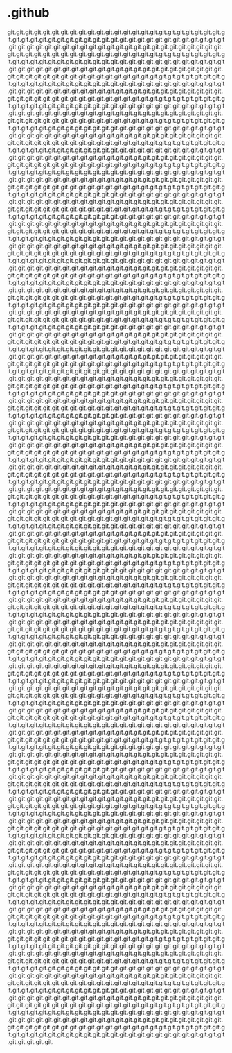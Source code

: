 # .github
git.git.git.git.git.git.git.git.git.git.git.git.git.git.git.git.git.git.git.git.git.git.git.git.git.git.git.git.git.git.git.git.git.git.git.git.git.git.git.git.git.git.git.git.git.git.git.git.git.git.git.git.git.git.git.git.git.git.git.git.git.git.git.git.git.git.git.git.git.git.git.git.git.git.git.git.git.git.git.git.git.git.git.git.git.git.git.git.git.git.git.git.git.git.git.git.git.git.git.git.git.git.git.git.git.git.git.git.git.git.git.git.git.git.git.git.git.git.git.git.git.git.git.git.git.git.git.git.git.git.git.git.git.git.git.git.git.git.git.git.git.git.git.git.git.git.git.git.git.git.git.git.git.git.git.git.git.git.git.git.git.git.git.git.git.git.git.git.git.git.git.git.git.git.git.git.git.git.git.git.git.git.git.git.git.git.git.git.git.git.git.git.git.git.git.git.git.git.git.git.git.git.git.git.git.git.git.git.git.git.git.git.git.git.git.git.git.git.git.git.git.git.git.git.git.git.git.git.git.git.git.git.git.git.git.git.git.git.git.git.git.git.git.git.git.git.git.git.git.git.git.git.git.git.git.git.git.git.git.git.git.git.git.git.git.git.git.git.git.git.git.git.git.git.git.git.git.git.git.git.git.git.git.git.git.git.git.git.git.git.git.git.git.git.git.git.git.git.git.git.git.git.git.git.git.git.git.git.git.git.git.git.git.git.git.git.git.git.git.git.git.git.git.git.git.git.git.git.git.git.git.git.git.git.git.git.git.git.git.git.git.git.git.git.git.git.git.git.git.git.git.git.git.git.git.git.git.git.git.git.git.git.git.git.git.git.git.git.git.git.git.git.git.git.git.git.git.git.git.git.git.git.git.git.git.git.git.git.git.git.git.git.git.git.git.git.git.git.git.git.git.git.git.git.git.git.git.git.git.git.git.git.git.git.git.git.git.git.git.git.git.git.git.git.git.git.git.git.git.git.git.git.git.git.git.git.git.git.git.git.git.git.git.git.git.git.git.git.git.git.git.git.git.git.git.git.git.git.git.git.git.git.git.git.git.git.git.git.git.git.git.git.git.git.git.git.git.git.git.git.git.git.git.git.git.git.git.git.git.git.git.git.git.git.git.git.git.git.git.git.git.git.git.git.git.git.git.git.git.git.git.git.git.git.git.git.git.git.git.git.git.git.git.git.git.git.git.git.git.git.git.git.git.git.git.git.git.git.git.git.git.git.git.git.git.git.git.git.git.git.git.git.git.git.git.git.git.git.git.git.git.git.git.git.git.git.git.git.git.git.git.git.git.git.git.git.git.git.git.git.git.git.git.git.git.git.git.git.git.git.git.git.git.git.git.git.git.git.git.git.git.git.git.git.git.git.git.git.git.git.git.git.git.git.git.git.git.git.git.git.git.git.git.git.git.git.git.git.git.git.git.git.git.git.git.git.git.git.git.git.git.git.git.git.git.git.git.git.git.git.git.git.git.git.git.git.git.git.git.git.git.git.git.git.git.git.git.git.git.git.git.git.git.git.git.git.git.git.git.git.git.git.git.git.git.git.git.git.git.git.git.git.git.git.git.git.git.git.git.git.git.git.git.git.git.git.git.git.git.git.git.git.git.git.git.git.git.git.git.git.git.git.git.git.git.git.git.git.git.git.git.git.git.git.git.git.git.git.git.git.git.git.git.git.git.git.git.git.git.git.git.git.git.git.git.git.git.git.git.git.git.git.git.git.git.git.git.git.git.git.git.git.git.git.git.git.git.git.git.git.git.git.git.git.git.git.git.git.git.git.git.git.git.git.git.git.git.git.git.git.git.git.git.git.git.git.git.git.git.git.git.git.git.git.git.git.git.git.git.git.git.git.git.git.git.git.git.git.git.git.git.git.git.git.git.git.git.git.git.git.git.git.git.git.git.git.git.git.git.git.git.git.git.git.git.git.git.git.git.git.git.git.git.git.git.git.git.git.git.git.git.git.git.git.git.git.git.git.git.git.git.git.git.git.git.git.git.git.git.git.git.git.git.git.git.git.git.git.git.git.git.git.git.git.git.git.git.git.git.git.git.git.git.git.git.git.git.git.git.git.git.git.git.git.git.git.git.git.git.git.git.git.git.git.git.git.git.git.git.git.git.git.git.git.git.git.git.git.git.git.git.git.git.git.git.git.git.git.git.git.git.git.git.git.git.git.git.git.git.git.git.git.git.git.git.git.git.git.git.git.git.git.git.git.git.git.git.git.git.git.git.git.git.git.git.git.git.git.git.git.git.git.git.git.git.git.git.git.git.git.git.git.git.git.git.git.git.git.git.git.git.git.git.git.git.git.git.git.git.git.git.git.git.git.git.git.git.git.git.git.git.git.git.git.git.git.git.git.git.git.git.git.git.git.git.git.git.git.git.git.git.git.git.git.git.git.git.git.git.git.git.git.git.git.git.git.git.git.git.git.git.git.git.git.git.git.git.git.git.git.git.git.git.git.git.git.git.git.git.git.git.git.git.git.git.git.git.git.git.git.git.git.git.git.git.git.git.git.git.git.git.git.git.git.git.git.git.git.git.git.git.git.git.git.git.git.git.git.git.git.git.git.git.git.git.git.git.git.git.git.git.git.git.git.git.git.git.git.git.git.git.git.git.git.git.git.git.git.git.git.git.git.git.git.git.git.git.git.git.git.git.git.git.git.git.git.git.git.git.git.git.git.git.git.git.git.git.git.git.git.git.git.git.git.git.git.git.git.git.git.git.git.git.git.git.git.git.git.git.git.git.git.git.git.git.git.git.git.git.git.git.git.git.git.git.git.git.git.git.git.git.git.git.git.git.git.git.git.git.git.git.git.git.git.git.git.git.git.git.git.git.git.git.git.git.git.git.git.git.git.git.git.git.git.git.git.git.git.git.git.git.git.git.git.git.git.git.git.git.git.git.git.git.git.git.git.git.git.git.git.git.git.git.git.git.git.git.git.git.git.git.git.git.git.git.git.git.git.git.git.git.git.git.git.git.git.git.git.git.git.git.git.git.git.git.git.git.git.git.git.git.git.git.git.git.git.git.git.git.git.git.git.git.git.git.git.git.git.git.git.git.git.git.git.git.git.git.git.git.git.git.git.git.git.git.git.git.git.git.git.git.git.git.git.git.git.git.git.git.git.git.git.git.git.git.git.git.git.git.git.git.git.git.git.git.git.git.git.git.git.git.git.git.git.git.git.git.git.git.git.git.git.git.git.git.git.git.git.git.git.git.git.git.git.git.git.git.git.git.git.git.git.git.git.git.git.git.git.git.git.git.git.git.git.git.git.git.git.git.git.git.git.git.git.git.git.git.git.git.git.git.git.git.git.git.git.git.git.git.git.git.git.git.git.git.git.git.git.git.git.git.git.git.git.git.git.git.git.git.git.git.git.git.git.git.git.git.git.git.git.git.git.git.git.git.git.git.git.git.git.git.git.git.git.git.git.git.git.git.git.git.git.git.git.git.git.git.git.git.git.git.git.git.git.git.git.git.git.git.git.git.git.git.git.git.git.git.git.git.git.git.git.git.git.git.git.git.git.git.git.git.git.git.git.git.git.git.git.git.git.git.git.git.git.git.git.git.git.git.git.git.git.git.git.git.git.git.git.git.git.git.git.git.git.git.git.git.git.git.git.git.git.git.git.git.git.git.git.git.git.git.git.git.git.git.git.git.git.git.git.git.git.git.git.git.git.git.git.git.git.git.git.git.git.git.git.git.git.git.git.git.git.git.git.git.git.git.git.git.git.git.git.git.git.git.git.git.git.git.git.git.git.git.git.git.git.git.git.git.git.git.git.git.git.git.git.git.git.git.git.git.git.git.git.git.git.git.git.git.git.git.git.git.git.git.git.git.git.git.git.git.git.git.git.git.git.git.git.git.git.git.git.git.git.git.git.git.git.git.git.git.git.git.git.git.git.git.git.git.git.git.git.git.git.git.git.git.git.git.git.git.git.git.git.git.git.git.git.git.git.git.git.git.git.git.git.git.git.git.git.git.git.git.git.git.git.git.git.git.git.git.git.git.git.git.git.git.git.git.git.git.git.git.git.git.git.git.git.git.git.git.git.git.git.git.git.git.git.git.git.git.git.git.git.git.git.git.git.git.git.git.git.git.git.git.git.git.git.git.git.git.git.git.git.git.git.git.git.git.git.git.git.git.git.git.git.git.git.git.git.git.git.git.git.git.git.git.git.git.git.git.git.git.git.git.git.git.git.git.git.git.git.git.git.git.git.git.git.git.git.git.git.git.git.git.git.git.git.git.git.git.git.git.git.git.git.git.git.git.git.git.git.git.git.git.git.git.git.git.git.git.git.git.git.git.git.git.git.git.git.git.git.git.git.git.git.git.git.git.git.git.git.git.git.git.git.git.git.git.git.git.git.git.git.git.git.git.git.git.git.git.git.git.git.git.git.git.git.git.git.git.git.git.git.git.git.git.git.git.git.git.git.git.git.git.git.git.git.git.git.git.git.git.git.git.git.git.git.git.git.git.git.git.git.git.git.git.git.git.git.git.git.git.git.git.git.git.git.git.git.git.git.git.git.git.git.git.git.git.git.git.git.git.git.git.git.git.git.git.git.git.git.git.git.git.git.git.git.git.git.git.git.git.git.git.git.git.git.git.git.git.git.git.git.git.git.git.git.git.git.git.git.git.git.git.git.git.git.git.git.git.git.git.git.git.git.git.git.git.git.git.git.git.git.git.git.git.git.git.git.git.git.git.git.git.git.git.git.git.git.git.git.git.git.git.git.git.git.git.git.git.git.git.git.git.git.git.git.git.git.git.git.git.git.git.git.git.git.git.git.git.git.git.git.git.git.git.git.git.git.git.git.git.git.git.git.git.git.git.git.git.git.git.git.git.git.git.git.git.git.git.git.git.git.git.git.git.git.git.git.git.git.git.git.git.git.git.git.git.git.git.git.git.git.git.git.git.git.git.git.git.git.git.git.git.git.git.git.git.git.git.git.git.git.git.git.git.git.git.git.git.git.git.git.git.git.git.git.git.git.git.git.git.git.git.git.git.git.git.git.git.git.git.git.git.git.git.git.git.git.git.git.git.git.git.git.git.git.git.git.git.git.git.git.git.git.git.git.git.git.git.git.git.git.git.git.git.git.git.git.git.git.git.git.git.git.git.git.git.git.git.git.git.git.git.git.git.git.git.git.git.git.git.git.git.git.git.git.git.git.git.git.git.git.git.git.git.git.git.git.git.git.git.git.git.git.git.git.git.git.git.git.git.git.git.git.git.git.git.git.git.git.git.git.git.git.git.git.git.git.git.git.git.git.git.git.git.git.git.git.git.git.git.git.git.git.git.git.git.git.git.git.git.git.git.git.git.git.git.git.git.git.git.git.git.git.git.git.git.git.git.git.git.git.git.git.git.git.git.git.git.git.git.git.git.git.git.git.git.git.git.git.git.git.git.git.git.git.git.git.git.git.git.git.git.git.git.git.git.git.git.git.git.git.git.git.git.git.git.git.git.git.git.git.git.git.git.git.git.git.git.git.git.git.git.git.git.git.git.git.git.git.git.git.git.git.git.git.git.git.git.git.git.git.git.git.git.git.git.git.git.git.git.git.git.git.git.git.git.git.git.git.git.git.git.git.git.git.git.git.git.git.git.git.git.git.git.git.git.git.git.git.git.git.git.git.git.git.git.git.git.git.git.git.git.git.git.git.git.git.git.git.git.git.git.git.git.git.git.git.git.git.git.git.git.git.git.git.git.git.git.git.git.git.git.git.git.git.git.git.git.git.git.git.git.git.git.git.git.git.git.git.git.git.git.git.git.git.git.git.git.git.git.git.git.git.git.git.git.git.git.git.git.git.git.git.git.git.git.git.git.git.git.git.git.git.git.git.git.git.git.git.git.git.git.git.git.git.git.git.git.git.git.git.git.git.git.git.git.git.git.git.git.git.git.git.git.git.git.git.git.git.git.git.git.git.git.git.git.git.git.git.git.git.git.git.git.git.git.git.git.git.git.git.git.git.git.git.git.git.git.git.git.git.git.git.git.git.git.git.git.git.git.git.git.git.git.git.git.git.git.git.git.git.git.git.git.git.git.git.git.git.git.git.git.git.git.git.git.git.git.git.git.git.git.git.git.git.git.git.git.git.git.git.git.git.git.git.git.git.git.git.git.git.git.git.git.git.git.git.git.git.git.git.git.git.git.git.git.git.git.git.git.git.git.git.git.git.git.git.git.git.git.git.git.git.git.git.git.git.git.git.git.git.git.git.git.git.git.git.git.git.git.git.git.git.git.git.git.git.git.git.git.git.git.git.git.git.git.git.git.git.git.git.git.git.git.git.git.git.git.git.git.git.git.git.git.git.git.git.git.git.git.git.git.git.git.git.git.git.git.git.git.git.git.git.git.git.git.git.git.git.git.git.git.git.git.git.git.git.git.git.git.git.git.git.git.git.git.git.git.git.git.git.git.git.git.git.git.git.git.git.git.git.git.git.git.git.git.git.git.git.git.git.git.git.git.git.git.git.git.git.git.git.git.git.git.git.git.git.git.git.git.git.git.git.git.git.git.git.git.git.git.git.git.git.git.git.git.git.git.git.git.git.git.git.git.git.git.git.git.git.git.git.git.git.git.git.git.git.git.git.git.git.git.git.git.git.git.git.git.git.git.git.git.git.git.git.git.git.git.git.git.git.git.git.git.git.git.git.git.git.git.git.git.git.git.git.git.git.git.git.git.git.git.git.git.git.git.git.git.git.git.git.git.git.git.git.git.git.git.git.git.git.git.git.git.git.git.git.git.git.git.git.git.git.git.git.git.git.git.git.git.git.git.git.git.git.git.git.git.git.git.git.git.git.git.git.git.git.git.git.git.git.git.git.git.git.git.git.git.git.git.git.git.git.git.git.git.git.git.git.git.git.git.git.git.git.git.git.git.git.git.git.git.git.git.git.git.git.git.git.git.git.git.git.git.git.git.git.git.git.git.git.git.git.git.git.git.git.git.git.git.git.git.git.git.git.git.git.git.git.git.git.git.git.git.git.git.git.git.git.git.git.git.git.git.git.git.git.git.git.git.git.git.git.git.git.git.git.git.git.git.git.git.git.git.git.git.git.git.git.git.git.git.git.git.git.git.git.git.git.git.git.git.git.git.git.git.git.git.git.git.git.git.git.git.git.git.git.git.git.git.git.git.git.git.git.git.git.git.git.git.git.git.git.git.git.git.git.git.git.git.git.git.git.git.git.git.git.git.git.git.git.git.git.git.git.git.git.git.git.git.git.git.git.git.git.git.git.git.git.git.git.git.git.git.git.git.git.git.git.git.git.git.git.git.git.git.git.git.git.git.git.git.git.git.git.git.git.git.git.git.git.git.git.git.git.git.git.git.git.git.git.git.git.git.git.git.git.git.git.git.git.git.git.git.git.git.git.git.git.git.git.git.git.git.git.git.git.git.git.git.git.git.git.git.git.git.git.git.git.git.git.git.git.git.git.git.git.git.git.git.git.git.git.git.git.git.git.git.git.git.git.git.git.git.git.git.git.git.git.git.git.git.git.git.git.git.
